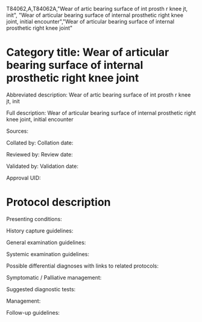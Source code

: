 T84062,A,T84062A,"Wear of artic bearing surface of int prosth r knee jt, init", "Wear of articular bearing surface of internal prosthetic right knee joint, initial encounter","Wear of articular bearing surface of internal prosthetic right knee joint"
# Category title: Wear of articular bearing surface of internal prosthetic right knee joint

Abbreviated description: Wear of artic bearing surface of int prosth r knee jt, init

Full description: Wear of articular bearing surface of internal prosthetic right knee joint, initial encounter

Sources:

Collated by:
Collation date:

Reviewed by:
Review date:

Validated by:
Validation date:

Approval UID:

# Protocol description

Presenting conditions:

History capture guidelines:

General examination guidelines:

Systemic examination guidelines:

Possible differential diagnoses with links to related protocols:

Symptomatic / Palliative management:

Suggested diagnostic tests:

Management:

Follow-up guidelines:
